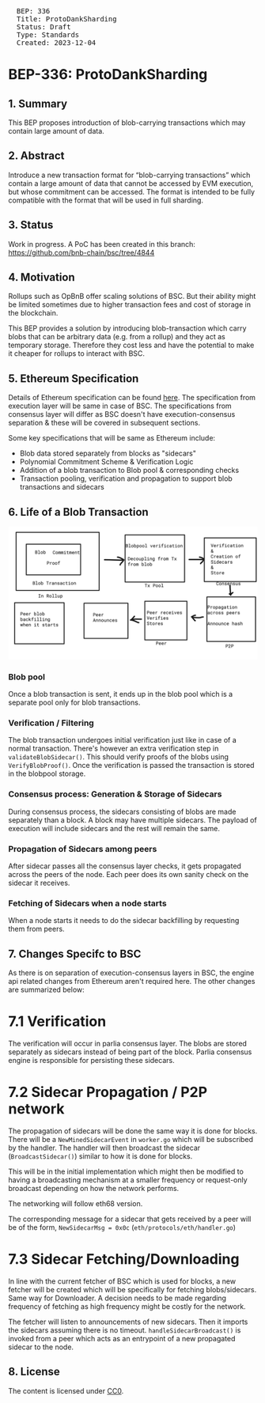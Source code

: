 <pre>
  BEP: 336
  Title: ProtoDankSharding
  Status: Draft
  Type: Standards
  Created: 2023-12-04
</pre>

# BEP-336: ProtoDankSharding

## 1. Summary

This BEP proposes introduction of blob-carrying transactions which may contain large amount of data.

## 2. Abstract 

Introduce a new transaction format for “blob-carrying transactions” which contain a large amount of data that cannot be accessed by EVM execution, but whose commitment can be accessed. The format is intended to be fully compatible with the format that will be used in full sharding.

## 3. Status 

Work in progress. 
A PoC has been created in this branch: https://github.com/bnb-chain/bsc/tree/4844 

## 4. Motivation 

Rollups such as OpBnB offer scaling solutions of BSC. But their ability might be limited sometimes due to higher transaction fees and cost of storage in the blockchain.

This BEP provides a solution by introducing blob-transaction which carry blobs that can be arbitrary data (e.g. from a rollup) and they act as temporary storage. Therefore they cost less and have the potential to make it cheaper for rollups to interact with BSC.

## 5. Ethereum Specification 

Details of Ethereum specification can be found [here](https://eips.ethereum.org/EIPS/eip-4844). 
The specification from execution layer will be same in case of BSC. The specifications from consensus layer will differ as BSC doesn't have execution-consensus separation & these will be covered in subsequent sections.

Some key specifications that will be same as Ethereum include:

- Blob data  stored separately from blocks as "sidecars"
- Polynomial Commitment Scheme & Verification Logic
- Addition of a blob transaction to Blob pool & corresponding checks
- Transaction pooling, verification and propagation to support blob transactions and sidecars

## 6. Life of a Blob Transaction

![Life of a blob transaction](./assets/BEP-336/blobtxlife.png)

### Blob pool
Once a blob transaction is sent, it ends up in the blob pool which is a separate pool only for blob transactions.

### Verification / Filtering
The blob transaction undergoes initial verification just like in case of a normal transaction.
There's however an extra verification step in `validateBlobSidecar()`. This should verify proofs of the blobs using `VerifyBlobProof()`. 
Once the verification is passed the transaction is stored in the blobpool storage.

### Consensus process: Generation & Storage of Sidecars
During consensus process, the sidecars consisting of blobs are made separately than a block. A block may have multiple sidecars. The payload of execution will include sidecars and the rest will remain the same.

### Propagation of Sidecars among peers
After sidecar passes all the consensus layer checks, it gets propagated across the peers of the node. 
Each peer does its own sanity check on the sidecar it receives.

### Fetching of Sidecars when a node starts
When a node starts it needs to do the sidecar backfilling by requesting them from peers.

## 7. Changes Specifc to BSC

As there is on separation of execution-consensus layers in BSC, the engine api related changes from Ethereum aren't required here. The other changes are summarized below:

# 7.1 Verification

The verification will occur in parlia consensus layer. The blobs are stored separately as sidecars instead of being part of the block. Parlia consensus engine is responsible for persisting these sidecars.

# 7.2 Sidecar Propagation / P2P network

The propagation of sidecars will be done the same way it is done for blocks. 
There will be a `NewMinedSidecarEvent` in `worker.go` which will be subscribed by the handler. The handler will then broadcast the sidecar (`BroadcastSidecar()`) similar to how it is done for blocks.

This will be in the initial implementation which might then be modified to having a broadcasting mechanism at a smaller frequency or request-only broadcast depending on how the network performs.

The networking will follow eth68 version.

The corresponding message for a sidecar that gets received by a peer will be of the form, `NewSidecarMsg = 0x0c` (`eth/protocols/eth/handler.go`)

# 7.3 Sidecar Fetching/Downloading

In line with the current fetcher of BSC which is used for blocks, a new fetcher will be created which will be specifically for fetching blobs/sidecars. Same way for Downloader. A decision needs to be made regarding frequency of fetching as high frequency might be costly for the network.

The fetcher will listen to announcements of new sidecars. Then it imports the sidecars assuming there is no timeout. `handleSidecarBroadcast()` is invoked from a peer which acts as an entrypoint of a new propagated sidecar to the node.

## 8. License
The content is licensed under [CC0](https://creativecommons.org/publicdomain/zero/1.0/).